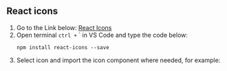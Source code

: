 ## React icons
1. Go to the Link below:
   [React Icons](https://react-icons.github.io/react-icons/)
2. Open terminal ` ctrl + ` ` in VS Code and type the code below:
   ```
   npm install react-icons --save
   ```
3. Select icon and import the icon component where needed, for example:
   
